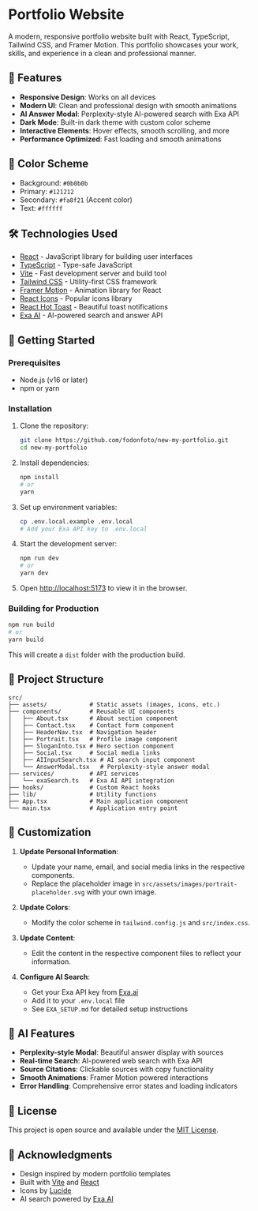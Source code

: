 # Portfolio Website

A modern, responsive portfolio website built with React, TypeScript, Tailwind CSS, and Framer Motion. This portfolio showcases your work, skills, and experience in a clean and professional manner.

## 🚀 Features

- **Responsive Design**: Works on all devices
- **Modern UI**: Clean and professional design with smooth animations
- **AI Answer Modal**: Perplexity-style AI-powered search with Exa API
- **Dark Mode**: Built-in dark theme with custom color scheme
- **Interactive Elements**: Hover effects, smooth scrolling, and more
- **Performance Optimized**: Fast loading and smooth animations

## 🎨 Color Scheme

- Background: `#0b0b0b`
- Primary: `#121212`
- Secondary: `#fa8f21` (Accent color)
- Text: `#ffffff`

## 🛠️ Technologies Used

- [React](https://reactjs.org/) - JavaScript library for building user interfaces
- [TypeScript](https://www.typescriptlang.org/) - Type-safe JavaScript
- [Vite](https://vitejs.dev/) - Fast development server and build tool
- [Tailwind CSS](https://tailwindcss.com/) - Utility-first CSS framework
- [Framer Motion](https://www.framer.com/motion/) - Animation library for React
- [React Icons](https://react-icons.github.io/react-icons/) - Popular icons library
- [React Hot Toast](https://react-hot-toast.com/) - Beautiful toast notifications
- [Exa AI](https://exa.ai/) - AI-powered search and answer API

## 🚀 Getting Started

### Prerequisites

- Node.js (v16 or later)
- npm or yarn

### Installation

1. Clone the repository:
   ```bash
   git clone https://github.com/fodonfoto/new-my-portfolio.git
   cd new-my-portfolio
   ```

2. Install dependencies:
   ```bash
   npm install
   # or
   yarn
   ```

3. Set up environment variables:
   ```bash
   cp .env.local.example .env.local
   # Add your Exa API key to .env.local
   ```

4. Start the development server:
   ```bash
   npm run dev
   # or
   yarn dev
   ```

5. Open [http://localhost:5173](http://localhost:5173) to view it in the browser.

### Building for Production

```bash
npm run build
# or
yarn build
```

This will create a `dist` folder with the production build.

## 📁 Project Structure

```
src/
├── assets/            # Static assets (images, icons, etc.)
├── components/        # Reusable UI components
│   ├── About.tsx      # About section component
│   ├── Contact.tsx    # Contact form component
│   ├── HeaderNav.tsx  # Navigation header
│   ├── Portrait.tsx   # Profile image component
│   ├── SloganInto.tsx # Hero section component
│   ├── Social.tsx     # Social media links
│   ├── AIInputSearch.tsx # AI search input component
│   └── AnswerModal.tsx   # Perplexity-style answer modal
├── services/          # API services
│   └── exaSearch.ts   # Exa AI API integration
├── hooks/             # Custom React hooks
├── lib/               # Utility functions
├── App.tsx            # Main application component
└── main.tsx           # Application entry point
```

## 🎯 Customization

1. **Update Personal Information**:
   - Update your name, email, and social media links in the respective components.
   - Replace the placeholder image in `src/assets/images/portrait-placeholder.svg` with your own image.

2. **Update Colors**:
   - Modify the color scheme in `tailwind.config.js` and `src/index.css`.

3. **Update Content**:
   - Edit the content in the respective component files to reflect your information.

4. **Configure AI Search**:
   - Get your Exa API key from [Exa.ai](https://exa.ai)
   - Add it to your `.env.local` file
   - See `EXA_SETUP.md` for detailed setup instructions

## 🤖 AI Features

- **Perplexity-style Modal**: Beautiful answer display with sources
- **Real-time Search**: AI-powered web search with Exa API
- **Source Citations**: Clickable sources with copy functionality
- **Smooth Animations**: Framer Motion powered interactions
- **Error Handling**: Comprehensive error states and loading indicators

## 📝 License

This project is open source and available under the [MIT License](LICENSE).

## 🙏 Acknowledgments

- Design inspired by modern portfolio templates
- Built with [Vite](https://vitejs.dev/) and [React](https://reactjs.org/)
- Icons by [Lucide](https://lucide.dev/)
- AI search powered by [Exa AI](https://exa.ai/)
